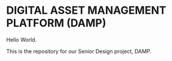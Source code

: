 # DIGITAL ASSET MANAGEMENT PLATFORM (DAMP)

Hello World.

This is the repository for our Senior Design project, DAMP.
